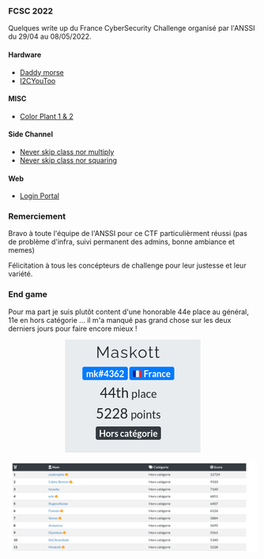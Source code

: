 ### FCSC 2022

Quelques write up du France CyberSecurity Challenge organisé par l'ANSSI du 29/04 au 08/05/2022.


#### Hardware
- [Daddy morse](hardware/dady_morse)
- [I2CYouToo](hardware/I2CyouToo)

#### MISC
- [Color Plant 1 & 2](misc/color_plant)

#### Side Channel
- [Never skip class nor multiply](side_channel/nscnm)
- [Never skip class nor squaring](side_channel/nscns)

#### Web
- [Login Portal](web/login_portal)


### Remerciement

Bravo à toute l'équipe de l'ANSSI pour ce CTF particulièrment réussi (pas de problème d'infra, suivi permanent des admins, bonne ambiance et memes)

Félicitation à tous les concépteurs de challenge pour leur justesse et leur variété.


### End game

Pour ma part je suis plutôt content d'une honorable 44e place au général, 11e en hors catégorie ... il m'a manqué pas grand chose sur les deux derniers jours pour faire encore mieux !

<p align="center">
  <img src="img/Rank_final.png" />
</p>

<p align="center">
  <img src="img/Rank_final_hc.png" />
</p>
